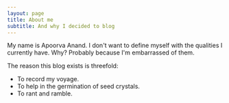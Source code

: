 ```yaml
---
layout: page
title: About me
subtitle: And why I decided to blog
---
```


My name is Apoorva Anand. I don't want to define myself with the qualities I currently have. Why? Probably because I'm embarrassed of them. 

The reason this blog exists is threefold: 
* To record my voyage.
* To help in the germination of seed crystals. 
* To rant and ramble.
